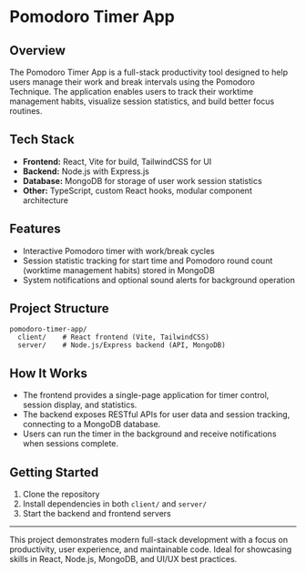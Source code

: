 # Pomodoro Timer App

## Overview
The Pomodoro Timer App is a full-stack productivity tool designed to help users manage their work and break intervals using the Pomodoro Technique. The application enables users to track their worktime management habits, visualize session statistics, and build better focus routines.

## Tech Stack
- **Frontend:** React, Vite for build, TailwindCSS for UI
- **Backend:** Node.js with Express.js
- **Database:** MongoDB for storage of user work session statistics
- **Other:** TypeScript, custom React hooks, modular component architecture

## Features
- Interactive Pomodoro timer with work/break cycles
- Session statistic tracking for start time and Pomodoro round count (worktime management habits) stored in MongoDB
- System notifications and optional sound alerts for background operation

## Project Structure
```
pomodoro-timer-app/
  client/    # React frontend (Vite, TailwindCSS)
  server/    # Node.js/Express backend (API, MongoDB)
```

## How It Works
- The frontend provides a single-page application for timer control, session display, and statistics.
- The backend exposes RESTful APIs for user data and session tracking, connecting to a MongoDB database.
- Users can run the timer in the background and receive notifications when sessions complete.

## Getting Started
1. Clone the repository
2. Install dependencies in both `client/` and `server/`
3. Start the backend and frontend servers

---

This project demonstrates modern full-stack development with a focus on productivity, user experience, and maintainable code. Ideal for showcasing skills in React, Node.js, MongoDB, and UI/UX best practices.
